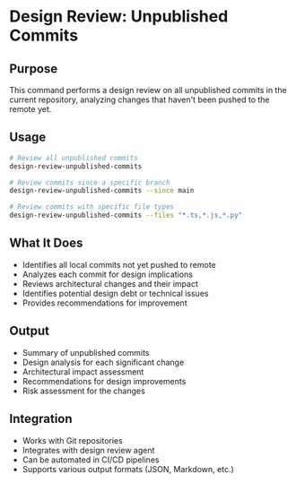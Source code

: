 # Design Review: Unpublished Commits

## Purpose
This command performs a design review on all unpublished commits in the current repository, analyzing changes that haven't been pushed to the remote yet.

## Usage
```bash
# Review all unpublished commits
design-review-unpublished-commits

# Review commits since a specific branch
design-review-unpublished-commits --since main

# Review commits with specific file types
design-review-unpublished-commits --files "*.ts,*.js,*.py"
```

## What It Does
- Identifies all local commits not yet pushed to remote
- Analyzes each commit for design implications
- Reviews architectural changes and their impact
- Identifies potential design debt or technical issues
- Provides recommendations for improvement

## Output
- Summary of unpublished commits
- Design analysis for each significant change
- Architectural impact assessment
- Recommendations for design improvements
- Risk assessment for the changes

## Integration
- Works with Git repositories
- Integrates with design review agent
- Can be automated in CI/CD pipelines
- Supports various output formats (JSON, Markdown, etc.)




